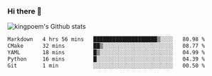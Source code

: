 ### Hi there 👋

![kingpoem's Github stats](https://github-readme-stats.vercel.app/api?username=kingpoem&show_icons=true)

  <!--START_SECTION:waka-->

```txt
Markdown   4 hrs 56 mins   ████████████████████▒░░░░   80.98 %
CMake      32 mins         ██▒░░░░░░░░░░░░░░░░░░░░░░   08.77 %
YAML       18 mins         █▒░░░░░░░░░░░░░░░░░░░░░░░   04.99 %
Python     16 mins         █░░░░░░░░░░░░░░░░░░░░░░░░   04.39 %
Git        1 min           ░░░░░░░░░░░░░░░░░░░░░░░░░   00.50 %
```

<!--END_SECTION:waka-->
<!--
**kingpoem/kingpoem** is a ✨ _special_ ✨ repository because its `README.md` (this file) appears on your GitHub profile.

Here are some ideas to get you started:

- 🔭 I’m currently working on ...
- 🌱 I’m currently learning ...
- 👯 I’m looking to collaborate on ...
- 🤔 I’m looking for help with ...
- 💬 Ask me about ...
- 📫 How to reach me: ...
- 😄 Pronouns: ...
- ⚡ Fun fact: ...
-->
